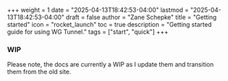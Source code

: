 +++
weight = 1
date = "2025-04-13T18:42:53-04:00"
lastmod = "2025-04-13T18:42:53-04:00"
draft = false
author = "Zane Schepke"
title = "Getting started"
icon = "rocket_launch"
toc = true
description = "Getting started guide for using WG Tunnel."
tags = ["start", "quick"]
+++

### WIP

Please note, the docs are currently a WIP as I update them and transition them from the old site.
